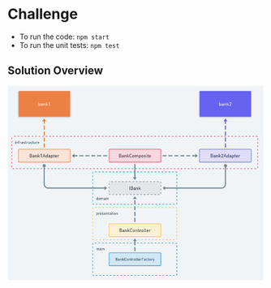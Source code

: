# Challenge

- To run the code: ```npm start```
- To run the unit tests: ```npm test```

## Solution Overview

![Diagram](./diagram.png)